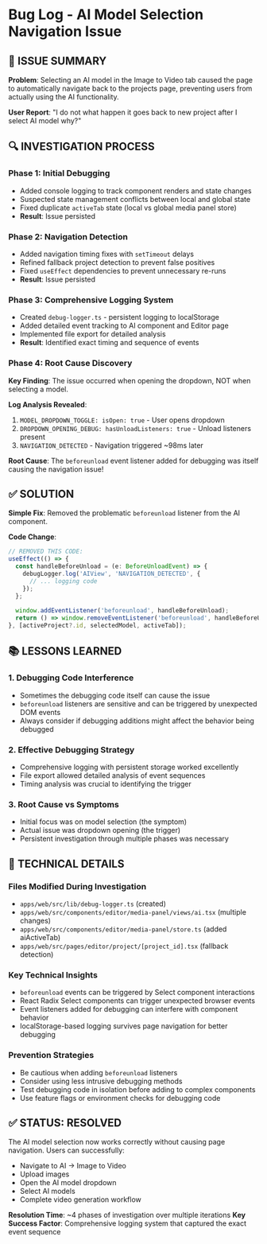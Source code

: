 # Bug Log - AI Model Selection Navigation Issue

## 🐛 **ISSUE SUMMARY**
**Problem**: Selecting an AI model in the Image to Video tab caused the page to automatically navigate back to the projects page, preventing users from actually using the AI functionality.

**User Report**: "I do not what happen it goes back to new project after I select AI model why?"

## 🔍 **INVESTIGATION PROCESS**

### **Phase 1: Initial Debugging**
- Added console logging to track component renders and state changes
- Suspected state management conflicts between local and global state
- Fixed duplicate `activeTab` state (local vs global media panel store)
- **Result**: Issue persisted

### **Phase 2: Navigation Detection**
- Added navigation timing fixes with `setTimeout` delays
- Refined fallback project detection to prevent false positives
- Fixed `useEffect` dependencies to prevent unnecessary re-runs
- **Result**: Issue persisted

### **Phase 3: Comprehensive Logging System**
- Created `debug-logger.ts` - persistent logging to localStorage
- Added detailed event tracking to AI component and Editor page
- Implemented file export for detailed analysis
- **Result**: Identified exact timing and sequence of events

### **Phase 4: Root Cause Discovery**
**Key Finding**: The issue occurred when opening the dropdown, NOT when selecting a model.

**Log Analysis Revealed**:
1. `MODEL_DROPDOWN_TOGGLE: isOpen: true` - User opens dropdown
2. `DROPDOWN_OPENING_DEBUG: hasUnloadListeners: true` - Unload listeners present
3. `NAVIGATION_DETECTED` - Navigation triggered ~98ms later

**Root Cause**: The `beforeunload` event listener added for debugging was itself causing the navigation issue!

## ✅ **SOLUTION**
**Simple Fix**: Removed the problematic `beforeunload` listener from the AI component.

**Code Change**:
```typescript
// REMOVED THIS CODE:
useEffect(() => {
  const handleBeforeUnload = (e: BeforeUnloadEvent) => {
    debugLogger.log('AIView', 'NAVIGATION_DETECTED', {
      // ... logging code
    });
  };
  
  window.addEventListener('beforeunload', handleBeforeUnload);
  return () => window.removeEventListener('beforeunload', handleBeforeUnload);
}, [activeProject?.id, selectedModel, activeTab]);
```

## 📚 **LESSONS LEARNED**

### **1. Debugging Code Interference**
- Sometimes the debugging code itself can cause the issue
- `beforeunload` listeners are sensitive and can be triggered by unexpected DOM events
- Always consider if debugging additions might affect the behavior being debugged

### **2. Effective Debugging Strategy**
- Comprehensive logging with persistent storage worked excellently
- File export allowed detailed analysis of event sequences
- Timing analysis was crucial to identifying the trigger

### **3. Root Cause vs Symptoms**
- Initial focus was on model selection (the symptom)
- Actual issue was dropdown opening (the trigger)
- Persistent investigation through multiple phases was necessary

## 🎯 **TECHNICAL DETAILS**

### **Files Modified During Investigation**
- `apps/web/src/lib/debug-logger.ts` (created)
- `apps/web/src/components/editor/media-panel/views/ai.tsx` (multiple changes)
- `apps/web/src/components/editor/media-panel/store.ts` (added aiActiveTab)
- `apps/web/src/pages/editor/project/[project_id].tsx` (fallback detection)

### **Key Technical Insights**
- `beforeunload` events can be triggered by Select component interactions
- React Radix Select components can trigger unexpected browser events
- Event listeners added for debugging can interfere with component behavior
- localStorage-based logging survives page navigation for better debugging

### **Prevention Strategies**
- Be cautious when adding `beforeunload` listeners
- Consider using less intrusive debugging methods
- Test debugging code in isolation before adding to complex components
- Use feature flags or environment checks for debugging code

## ✅ **STATUS: RESOLVED**
The AI model selection now works correctly without causing page navigation. Users can successfully:
- Navigate to AI → Image to Video
- Upload images
- Open the AI model dropdown
- Select AI models
- Complete video generation workflow

**Resolution Time**: ~4 phases of investigation over multiple iterations
**Key Success Factor**: Comprehensive logging system that captured the exact event sequence